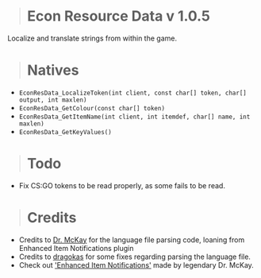 > # Econ Resource Data v 1.0.5
Localize and translate strings from within the game.

> # Natives
  - ``EconResData_LocalizeToken(int client, const char[] token, char[] output, int maxlen)``
  - ``EconResData_GetColour(const char[] token)``
  - ``EconResData_GetItemName(int client, int itemdef, char[] name, int maxlen)``
  - ``EconResData_GetKeyValues()``

> # Todo
  - Fix CS:GO tokens to be read properly, as some fails to be read.

> # Credits
  - Credits to [Dr. McKay](https://github.com/DoctorMcKay) for the language file parsing code, loaning from Enhanced Item Notifications plugin
  - Credits to [dragokas](https://github.com/dragokas) for some fixes regarding parsing the language file.
  - Check out ['Enhanced Item Notifications'](https://github.com/DoctorMcKay/sourcemod-plugins/blob/918ff5d60b56b0cc04915b611b7fc1e61c2ca25b/scripting/enhanced_items.sp) made by legendary Dr. McKay.
